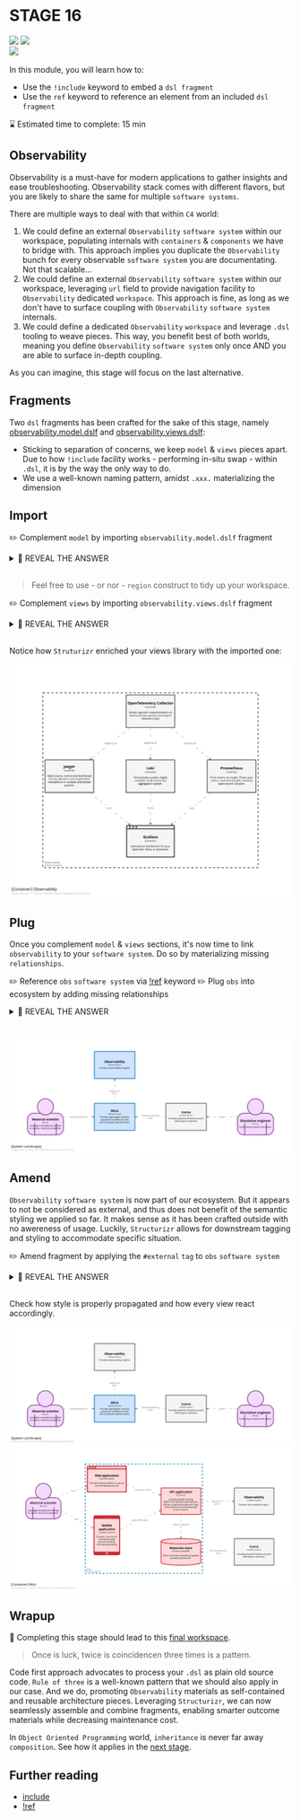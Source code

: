 # STAGE 16

![](https://img.shields.io/badge/model-!include-c49060)
![](https://img.shields.io/badge/model-ref-c49060)  
![](https://img.shields.io/badge/views-!include-c49060)

In this module, you will learn how to:
- Use the `!include` keyword to embed a `dsl fragment`
- Use the `ref` keyword to reference an element from an included `dsl fragment`

⌛ Estimated time to complete: 15 min

## Observability

Observability is a must-have for modern applications to gather insights and ease troubleshooting.
Observability stack comes with different flavors, but you are likely to share the same for multiple `software systems`. 
 
There are multiple ways to deal with that within `C4` world:
1. We could define an external `Observability` `software system` within our workspace, populating internals with `containers` & `components` we have to bridge with. This approach implies you duplicate the `Observability` bunch for every observable `software system` you are documentating. Not that scalable...
1. We could define an external `Observability` `software system` within our workspace, leveraging `url` field to provide navigation facility to `Observability` dedicated `workspace`. This approach is fine, as long as we don't have to surface coupling with `Observability` `software system` internals.
1. We could define a dedicated `Observability` `workspace` and leverage `.dsl` tooling to weave pieces. This way, you benefit best of both worlds, meaning you define `Observability` `software system` only once AND you are able to surface in-depth coupling.

As you can imagine, this stage will focus on the last alternative.

## Fragments

Two `dsl` fragments has been crafted for the sake of this stage, namely [observability.model.dslf](./fragments/observability.model.dslf) and [observability.views.dslf](./fragments/observability.views.dslf):
- Sticking to separation of concerns, we keep `model` & `views` pieces apart. 
Due to how `!include` facility works - performing in-situ swap - within `.dsl`, it is by the way the only way to do.
- We use a well-known naming pattern, amidst `.xxx.` materializing the dimension  

## Import

✏️ Complement `model` by importing `observability.model.dslf` fragment 

<details><summary>📙 REVEAL THE ANSWER</summary>

```diff
+ #region OBSERVABILITY

+ !include observability.model.dslf

+ #endregion

dev_ = deploymentEnvironment "dev" {
```
</details><br>

> Feel free to use - or nor - `region` construct to tidy up your workspace. 

✏️ Complement `views` by importing `observability.views.dslf` fragment 

<details><summary>📙 REVEAL THE ANSWER</summary>

```diff
views {
    theme https://raw.githubusercontent.com/rvr06/cornifer-contrib/main/themes/semantic-alt/theme.json
    
+   !include observability.views.dslf
```
</details><br>

Notice how `Struturizr` enriched your views library with the imported one:

![](./structurizr-1-Observability-C4-2.svg)

## Plug

Once you complement `model` & `views` sections, it's now time to link `observability` to your `software system`. Do so by materializing missing `relationships`. 

✏️ Reference `obs` `software system` via [!ref](https://github.com/structurizr/dsl/blob/master/docs/language-reference.md#ref) keyword
✏️ Plug `obs` into ecosystem by adding missing relationships

<details><summary>📙 REVEAL THE ANSWER</summary>

```diff
#region OBSERVABILITY

!include observability.model.dslf

+!ref obs {
+}

+ mila -> obs "exports to" "gRPC" ""
+ mila.api -> obs "exports to" "gRPC" ""

#endregion
```
</details><br>

![](./structurizr-1-SystemLandscape-raw.svg)

## Amend

`Observability` `software system` is now part of our ecosystem. But it appears to not be considered as external, and thus does not benefit of the semantic styling we applied so far. It makes sense as it has been crafted outside with no awereness of usage. Luckily, `Structurizr` allows for downstream tagging and styling to accommodate specific situation.

✏️ Amend fragment by applying the `#external` `tag` to `obs` `software system`

<details><summary>📙 REVEAL THE ANSWER</summary>

```diff
#region OBSERVABILITY

!include observability.model.dslf

+!ref obs {
+    tags "#external"
+}

mila -> obs "exports to" "gRPC" ""
mila.api -> obs "exports to" "gRPC" ""

#endregion
```
</details><br>

Check how style is properly propagated and how every view react accordingly.

![](./structurizr-1-SystemLandscape.svg)
![](./structurizr-1-Container-full.svg)

## Wrapup

📘 Completing this stage should lead to this [final workspace](./workspace.dsl).  

> Once is luck, twice is coincidencen three times is a pattern.

Code first approach advocates to process your `.dsl` as plain old source code. `Rule of three` is a well-known pattern that we should also apply in our case. And we do, promoting `Observability` materials as self-contained and reusable architecture pieces. Leveraging `Structurizr`, we can now seamlessly assemble and combine fragments, enabling smarter outcome materials while decreasing maintenance cost.  

In `Object Oriented Programming` world, `inheritance` is never far away `composition`. See how it applies in the [next stage](../stage%2017/README.md).  

## Further reading

- [include](https://github.com/structurizr/dsl/blob/master/docs/language-reference.md#includes)
- [!ref](https://github.com/structurizr/dsl/blob/master/docs/language-reference.md#ref)
